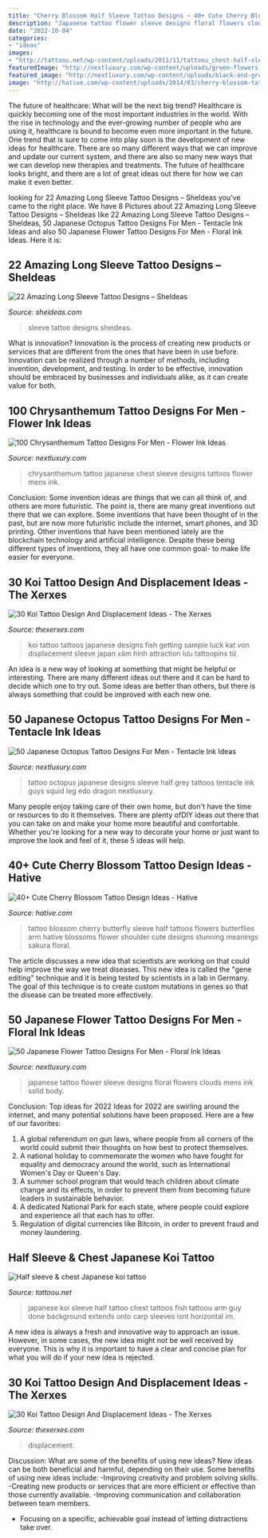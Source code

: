 ```yaml
---
title: "Cherry Blossom Half Sleeve Tattoo Designs ~ 40+ Cute Cherry Blossom Tattoo Design Ideas"
description: "Japanese tattoo flower sleeve designs floral flowers clouds mens ink solid body"
date: "2022-10-04"
categories:
- "ideas"
images:
- "http://tattoou.net/wp-content/uploads/2011/11/tattoou_chest-half-sleeve-japanese-012212.png"
featuredImage: "http://nextluxury.com/wp-content/uploads/green-flowers-with-shaded-clouds-mens-japanese-sleeve-tattoo-ideas.jpg"
featured_image: "http://nextluxury.com/wp-content/uploads/black-and-grey-japanese-octopus-half-sleeve-tattoo-ideas-for-guys.jpg"
image: "http://hative.com/wp-content/uploads/2014/03/cherry-blossom-tattoos/38-cherry-blossom-and-butterfly-arm.jpg"
---
```



The future of healthcare: What will be the next big trend?
Healthcare is quickly becoming one of the most important industries in the world. With the rise in technology and the ever-growing number of people who are using it, healthcare is bound to become even more important in the future. One trend that is sure to come into play soon is the development of new ideas for healthcare. There are so many different ways that we can improve and update our current system, and there are also so many new ways that we can develop new therapies and treatments. The future of healthcare looks bright, and there are a lot of great ideas out there for how we can make it even better.

	

		
looking for 22 Amazing Long Sleeve Tattoo Designs – SheIdeas you've came to the right place. We have 8 Pictures about 22 Amazing Long Sleeve Tattoo Designs – SheIdeas like 22 Amazing Long Sleeve Tattoo Designs – SheIdeas, 50 Japanese Octopus Tattoo Designs For Men - Tentacle Ink Ideas and also 50 Japanese Flower Tattoo Designs For Men - Floral Ink Ideas. Here it is:
		
    
## 22 Amazing Long Sleeve Tattoo Designs – SheIdeas

<img loading=lazy src="https://sheideas.com/wp-content/uploads/2018/02/Great-Chic-Style-Sleeve-Tattoo-Ideas-for-Girls.jpg" onerror="this.onerror=null;this.src='https://tse4.mm.bing.net/th?id=OIP.JADkwRYBKH0_jlFmJdbQMAHaJP&amp;pid=15.1';" alt="22 Amazing Long Sleeve Tattoo Designs – SheIdeas">

_Source: sheideas.com_

>sleeve tattoo designs sheideas. 

	

What is innovation?
Innovation is the process of creating new products or services that are different from the ones that have been in use before. Innovation can be realized through a number of methods, including invention, development, and testing. In order to be effective, innovation should be embraced by businesses and individuals alike, as it can create value for both.

    
## 100 Chrysanthemum Tattoo Designs For Men - Flower Ink Ideas

<img loading=lazy src="http://nextluxury.com/wp-content/uploads/japanese-chrysanthemum-mens-chest-and-full-sleeve-tattoos.jpg" onerror="this.onerror=null;this.src='https://tse1.mm.bing.net/th?id=OIP.8aqbs7cdMt1s3DxGkBArggHaHa&amp;pid=15.1';" alt="100 Chrysanthemum Tattoo Designs For Men - Flower Ink Ideas">

_Source: nextluxury.com_

>chrysanthemum tattoo japanese chest sleeve designs tattoos flower mens ink. 

	

Conclusion: Some invention ideas are things that we can all think of, and others are more futuristic. The point is, there are many great inventions out there that we can explore.
Some inventions that have been thought of in the past, but are now more futuristic include the internet, smart phones, and 3D printing. Other inventions that have been mentioned lately are the blockchain technology and artificial intelligence. Despite these being different types of inventions, they all have one common goal- to make life easier for everyone.

    
## 30 Koi Tattoo Design And Displacement Ideas - The Xerxes

<img loading=lazy src="http://thexerxes.com/wp-content/uploads/2016/03/Koi-Tattoos-Design-Ideas-Pictures-Gallery.jpg" onerror="this.onerror=null;this.src='https://tse3.mm.bing.net/th?id=OIP.Rgl_sml-GYHB5txyhVBjkwHaKC&amp;pid=15.1';" alt="30 Koi Tattoo Design And Displacement Ideas - The Xerxes">

_Source: thexerxes.com_

>koi tattoo tattoos japanese designs fish getting sample luck kat von displacement sleeve japan xăm hình attraction lưu tattoopins từ. 

	

An idea is a new way of looking at something that might be helpful or interesting. There are many different ideas out there and it can be hard to decide which one to try out. Some ideas are better than others, but there is always something that could be improved with each new one.

    
## 50 Japanese Octopus Tattoo Designs For Men - Tentacle Ink Ideas

<img loading=lazy src="http://nextluxury.com/wp-content/uploads/black-and-grey-japanese-octopus-half-sleeve-tattoo-ideas-for-guys.jpg" onerror="this.onerror=null;this.src='https://tse1.mm.bing.net/th?id=OIP.4RrTT6ep2pizp6nSPIry1AHaHa&amp;pid=15.1';" alt="50 Japanese Octopus Tattoo Designs For Men - Tentacle Ink Ideas">

_Source: nextluxury.com_

>tattoo octopus japanese designs sleeve half grey tattoos tentacle ink guys squid leg edo dragon nextluxury. 

	

Many people enjoy taking care of their own home, but don't have the time or resources to do it themselves. There are plenty ofDIY ideas out there that you can take on and make your home more beautiful and comfortable. Whether you're looking for a new way to decorate your home or just want to improve the look and feel of it, these 5 ideas will help.

    
## 40+ Cute Cherry Blossom Tattoo Design Ideas - Hative

<img loading=lazy src="http://hative.com/wp-content/uploads/2014/03/cherry-blossom-tattoos/38-cherry-blossom-and-butterfly-arm.jpg" onerror="this.onerror=null;this.src='https://tse2.mm.bing.net/th?id=OIP.pvgGzzH6Ktm9W2vVqrPTmQHaNE&amp;pid=15.1';" alt="40+ Cute Cherry Blossom Tattoo Design Ideas - Hative">

_Source: hative.com_

>tattoo blossom cherry butterfly sleeve half tattoos flowers butterflies arm hative blossoms flower shoulder cute designs stunning meanings sakura floral. 

	

The article discusses a new idea that scientists are working on that could help improve the way we treat diseases. This new idea is called the "gene editing" technique and it is being tested by scientists in a lab in Germany. The goal of this technique is to create custom mutations in genes so that the disease can be treated more effectively.

    
## 50 Japanese Flower Tattoo Designs For Men - Floral Ink Ideas

<img loading=lazy src="http://nextluxury.com/wp-content/uploads/green-flowers-with-shaded-clouds-mens-japanese-sleeve-tattoo-ideas.jpg" onerror="this.onerror=null;this.src='https://tse1.mm.bing.net/th?id=OIP.CaeBG-pnF8RjvJqp8kZGYAHaHa&amp;pid=15.1';" alt="50 Japanese Flower Tattoo Designs For Men - Floral Ink Ideas">

_Source: nextluxury.com_

>japanese tattoo flower sleeve designs floral flowers clouds mens ink solid body. 

	

Conclusion: Top ideas for 2022
Ideas for 2022 are swirling around the internet, and many potential solutions have been proposed. Here are a few of our favorites: 
1. A global referendum on gun laws, where people from all corners of the world could submit their thoughts on how best to protect themselves. 
2. A national holiday to commemorate the women who have fought for equality and democracy around the world, such as International Women's Day or Queen's Day. 
3. A summer school program that would teach children about climate change and its effects, in order to prevent them from becoming future leaders in sustainable behavior. 
4. A dedicated National Park for each state, where people could explore and experience all that each has to offer. 
5. Regulation of digital currencies like Bitcoin, in order to prevent fraud and money laundering.

    
## Half Sleeve &amp; Chest Japanese Koi Tattoo

<img loading=lazy src="http://tattoou.net/wp-content/uploads/2011/11/tattoou_chest-half-sleeve-japanese-012212.png" onerror="this.onerror=null;this.src='https://tse3.mm.bing.net/th?id=OIP.Tuo5ICQs576gAcXIFdINGwHaJ6&amp;pid=15.1';" alt="Half sleeve &amp; chest Japanese koi tattoo">

_Source: tattoou.net_

>japanese koi sleeve half tattoo chest tattoos fish tattoou arm guy done background extends onto carp sleeves isnt horizontal im. 

	

A new idea is always a fresh and innovative way to approach an issue. However, in some cases, the new idea might not be well received by everyone. This is why it is important to have a clear and concise plan for what you will do if your new idea is rejected.

    
## 30 Koi Tattoo Design And Displacement Ideas - The Xerxes

<img loading=lazy src="https://www.thexerxes.com/wp-content/uploads/2016/03/Koi-Half-Sleeve-Tattoo-Designs-for-Men.jpg" onerror="this.onerror=null;this.src='https://tse4.mm.bing.net/th?id=OIP.1wIQfdo6fZ5CFarMozHqUQHaN2&amp;pid=15.1';" alt="30 Koi Tattoo Design And Displacement Ideas - The Xerxes">

_Source: thexerxes.com_

>displacement. 

	

Discussion: What are some of the benefits of using new ideas?
New ideas can be both beneficial and harmful, depending on their use. Some benefits of using new ideas include: 
-Improving creativity and problem solving skills.
-Creating new products or services that are more efficient or effective than those currently available.
-Improving communication and collaboration between team members. 
- Focusing on a specific, achievable goal instead of letting distractions take over.

